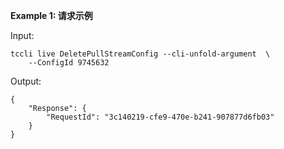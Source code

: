**Example 1: 请求示例**



Input: 

```
tccli live DeletePullStreamConfig --cli-unfold-argument  \
    --ConfigId 9745632
```

Output: 
```
{
    "Response": {
        "RequestId": "3c140219-cfe9-470e-b241-907877d6fb03"
    }
}
```

